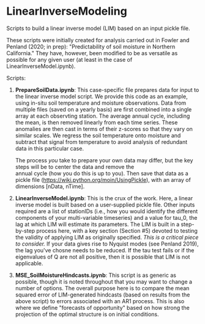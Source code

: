 # LinearInverseModeling
Scripts to build a linear inverse model (LIM) based on an input pickle file.

These scripts were initially created for analysis carried out in Fowler and Penland (2020; in prep): "Predictability of soil moisture in Northern California." They have, however, been modified to be as versatile as possible for any given user (at least in the case of LinearInverseModel.ipynb). 

Scripts: 
1. <b>PrepareSoilData.ipynb</b>: This case-specific file prepares data for input to the linear inverse model script. We provide this code as an example, using in-situ soil temperature and moisture observations. Data from multiple files (saved on a yearly basis) are first combined into a single array at each observting station. The average annual cycle, including the mean, is then removed linearly from each time series. These anomalies are then cast in terms of their z-scores so that they vary on similar scales. We regress the soil temperature onto moisture and subtract that signal from temperature to avoid analysis of redundant data in this particular case.   

   The process *you* take to prepare your own data may differ, but the key steps will be to center the data and remove the  
   annual cycle (how you do this is up to you). Then save that data as a pickle file 
   (https://wiki.python.org/moin/UsingPickle), with an array of dimensions [nData, nTime]. 

2. <b>LinearInverseModel.ipynb</b>: This is the crux of the work. Here, a linear inverse model is built based on a user-supplied pickle file. Other inputs required are a list of stationIDs (i.e., how you would identify the different components of your multi-variable timeseries) and a value for tau_0, the lag at which LIM will estimate its parameters. The LIM is built in a step-by-step process here, with a key section (Section #5) devoted to testing the validity of applying LIM as originally specified. *This is a critical piece to consider.* If your data gives rise to Nyquist modes (see Penland 2019), the lag you've chosne needs to be reduced. If the tau test fails or if the eigenvalues of Q are not all positive, then it is possible that LIM is not applicable. 


3. <b>MSE_SoilMoistureHindcasts.ipynb</b>: This script is as generic as possible, though it is noted throughout that you may want to change a number of options. The overall purpose here is to compare the mean squared error of LIM-generated hindcasts (based on results from the above script) to errors associated with an AR1 process. This is also where we define "forecasts of opportunity" based on how strong the projection of the optimal structure is on initial conditions. 

